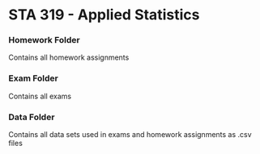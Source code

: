 # STA 319 - Applied Statistics
### Homework Folder
  Contains all homework assignments

### Exam Folder
  Contains all exams

### Data Folder
  Contains all data sets used in exams and homework assignments as .csv files
